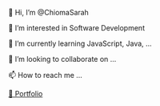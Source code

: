 👋 Hi, I’m @ChiomaSarah

👀 I’m interested in Software Development

🌱 I’m currently learning JavaScript, Java, ...

💞️ I’m looking to collaborate on ...

📫 How to reach me ...

[💼 Portfolio](https://chiomasarah.github.io/Personal-Portfolio-Project/)

<!---
ChiomaSarah/ChiomaSarah is a ✨ special ✨ repository because its `README.md` (this file) appears on your GitHub profile.
You can click the Preview link to take a look at your changes.
--->
